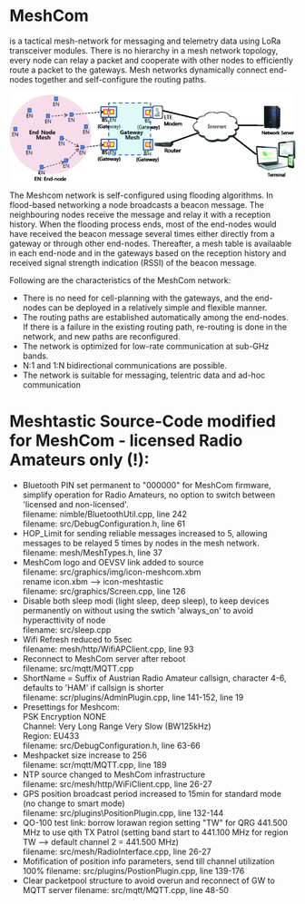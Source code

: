 # MeshCom 
is a tactical mesh-network for messaging and telemetry data using LoRa transceiver modules. There is no hierarchy in a mesh network topology, every node can relay a packet and cooperate with other nodes to efficiently route a packet to the gateways. Mesh networks dynamically connect end-nodes together and self-configure the routing paths.

<p align="center"><img src="images/meshcom_1.gif" alt="Meshcom Network"></p>

The Meshcom network is self-configured using flooding algorithms. In flood-based networking a node broadcasts a beacon message. The neighbouring nodes receive the message and relay it with a reception history. When the flooding process ends, most of the end-nodes would have received the beacon message several times either directly from a gateway or through other end-nodes. Thereafter, a mesh table is availaable in each end-node and in the gateways based on the reception history and received signal strength indication (RSSI) of the beacon message.

Following are the characteristics of the MeshCom network:
<ul>
<li>There is no need for cell-planning with the gateways, and the end-nodes can be deployed in a relatively simple and flexible manner.</li>

<li>The routing paths are established automatically among the end-nodes. If there is a failure in the existing routing path, re-routing is done in the network, and new paths are reconfigured.</li>

  <li>The network is optimized for low-rate communication at sub-GHz bands.</li>

  <li>N:1 and 1:N bidirectional communications are possible.</li>

  <li>The network is suitable for messaging, telentric data and ad-hoc communication</li>
</ul>

# Meshtastic Source-Code modified for MeshCom - licensed Radio Amateurs only (!):
* Bluetooth PIN set permanent to "000000" for MeshCom firmware, simplify operation for Radio Amateurs, no option to switch between 'licensed and non-licensed'.\
filename: nimble/BluetoothUtil.cpp, line 242\
    filename: src/DebugConfiguration.h, line 61
* HOP_Limit for sending reliable messages increased to 5, allowing messages to be relayed 5 times by nodes in the mesh network.\
filename: mesh/MeshTypes.h, line 37
* MeshCom logo and OEVSV link added to source\
filename: src/graphics/img/icon-meshcom.xbm\
rename icon.xbm --> icon-meshtastic\
filename: src/graphics/Screen.cpp, line 126
* Disable both sleep modi (light sleep, deep sleep), to keep devices permanently on without using the swtich 'always_on' to avoid hyperacttivity of node\
filename: src/sleep.cpp
* Wifi Refresh reduced to 5sec\
filename: mesh/http/WifiAPClient.cpp, line 93
* Reconnect to MeshCom server after reboot\
filename: src/mqtt/MQTT.cpp
* ShortName = Suffix of Austrian Radio Amateur callsign, character 4-6, defaults to 'HAM' if callsign is shorter\
filename: scr/plugins/AdminPlugin.cpp, line 141-152, line 19
* Presettings for Meshcom:\
PSK Encryption NONE\
Channel: Very Long Range Very Slow (BW125kHz)\
Region: EU433\
filename: src/DebugConfiguration.h, line 63-66
* Meshpacket size increase to 256\
filename: scr/mqtt/MQTT.cpp, line 189
* NTP source changed to MeshCom infrastructure\
filename: src/mesh/http/WiFiClient.cpp, line 26-27
* GPS position broadcast period increased to 15min for standard mode (no change to smart mode)\
filename: src/plugins\PositionPlugin.cpp, line 132-144
* QO-100 test link: borrow lorawan region setting "TW" for QRG 441.500 MHz to use qith TX Patrol (setting band start to 441.100 MHz for region TW --> default channel 2 = 441.500 MHz)\
filename: src/mesh/RadioInterface.cpp, line 26-27
* Mofification of position info parameters, send till channel utilization 100%
filename: src/plugins/PostionPlugin.cpp, line 139-176
* Clear packetpool structure to avoid overun and reconnect of GW to MQTT server
filename: src/mqtt/MQTT.cpp, line 48-50


